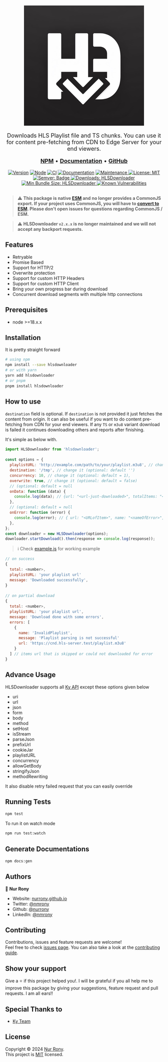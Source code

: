 <div align="center">

[![HLSDownloader](./assets/logo.png)](https://nurrony.github.io/hlsdownloader/)<br />

</div>

<p align="center" style="font-size: 18px;">
  Downloads HLS Playlist file and TS chunks. You can use it for content pre-fetching from CDN to Edge Server for your end viewers.
</p>

<p align="center" style="font-size: 18px;">
  <a href="https://www.npmjs.com/package/hlsdownloader"><b>NPM</b></a> • <a href="https://nurrony.github.io/hlsdownloader/"><b>Documentation</b></a> •  <a href="https://github.com/nurrony/hlsdownloader"><b>GitHub</b></a>
</p>

<div align="center">

[![Version](https://img.shields.io/npm/v/hlsdownloader.svg?style=flat-square)](https://www.npmjs.com/package/hlsdownloader)
[![Node](https://img.shields.io/badge/node-%3E%3D18-blue.svg?style=flat-square)](https://www.npmjs.com/package/hlsdownloader)
[![CI](https://github.com/nurrony/hlsdownloader/actions/workflows/test.yaml/badge.svg?style=flat-square)](https://github.com/nurrony/hlsdownloader/actions/workflows/test.yaml)
[![Documentation](https://img.shields.io/badge/documentation-yes-brightgreen.svg?style=flat-square)](https://nurrony.github.io/hlsdownloader)
[![Maintenance](https://img.shields.io/badge/Maintained%3F-yes-green.svg?style=flat-square) ](https://github.com/nurrony/hlsdownloader/graphs/commit-activity)
[![License: MIT](https://img.shields.io/github/license/nurrony/hlsdownloader?style=flat-square) ](https://github.com/nurrony/hlsdownloader/blob/master/LICENSE)
[![Semver: Badge](https://img.shields.io/badge/%F0%9F%93%A6%F0%9F%9A%80-semantic--release-e10079?style=flat-square) ](https://npmjs.com/package/hlsdownloader)
[![Downloads: HLSDownloader](https://img.shields.io/npm/dm/hlsdownloader.svg?style=flat-square) ](https://npm-stat.com/charts.html?package=hlsdownloader)
[![Min Bundle Size: HLSDownloader](https://img.shields.io/bundlephobia/minzip/hlsdownloader?style=flat-square) ](https://bundlephobia.com/package/hlsdownloader@latest)
[![Known Vulnerabilities](https://snyk.io/test/github/nurrony/hlsdownloader/badge.svg)](https://snyk.io/test/github/nurrony/hlsdownloader)
<br /> <br />

</div>

> ⚠️
> <strong>This package is native [ESM](https://developer.mozilla.org/en-US/docs/Web/JavaScript/Guide/Modules) and no longer provides a CommonJS export. If your project uses CommonJS, you will have to [convert to ESM](https://gist.github.com/sindresorhus/a39789f98801d908bbc7ff3ecc99d99c). Please don't open issues for questions regarding CommonJS / ESM.</strong>

> ⚠️
> <strong>HLSDownloader `v2.x.x` is no longer maintained and we will not accept any backport requests.</strong>

## Features

- Retryable
- Promise Based
- Support for HTTP/2
- Overwrite protection
- Support for custom HTTP Headers
- Support for custom HTTP Client
- Bring your own progress bar during download
- Concurrent download segments with multiple http connections

## Prerequisites

- node >=18.x.x

## Installation

It is pretty straight forward

```sh
# using npm
npm install --save hlsdownloader
# or with yarn
yarn add hlsdownloader
# or pnpm
pnpm install hlsdownloader
```

## How to use

`destination` field is optional. If `destination` is not provided it just fetches the content from origin.
It can also be useful if you want to do content pre-fetching from CDN for your end viewers. If any `TS` or `m3u8`
variant download is failed it continues downloading others and reports after finishing.

It's simple as below with.

```js
import HLSDownloader from 'hlsdownloader';

const options = {
  playlistURL: 'http://example.com/path/to/your/playlist.m3u8', // change it
  destination: '/tmp', // change it (optional: default '')
  concurrency: 10, // change it (optional: default = 1),
  overwrite: true, // change it (optional: default = false)
  // (optional: default = null
  onData: function (data) {
    console.log(data); // {url: "<url-just-downloaded>", totalItems: "<total-items-to-download>", path: "<absolute-path-of-download-loation>"}
  },
  // (optional: default = null
  onError: function (error) {
    console.log(error); // { url: "<URLofItem>", name: "<nameOfError>", message: "human readable message of error" }
  },
};
const downloader = new HLSDownloader(options);
downloader.startDownload().then(response => console.log(response));
```

> ℹ️ Check [example.js](example.js) for working example

```js
// on success
{
  total: <number>,
  playlistURL: 'your playlist url'
  message: 'Downloaded successfully',
}

// on partial download
{
  total: <number>,
  playlistURL: 'your playlist url',
  message: 'Download done with some errors',
  errors: [
    {
      name: 'InvalidPlaylist',
      message: 'Playlist parsing is not successful'
      url: 'https://cnd.hls-server.test/playlist.m3u8'
    }
  ] // items url that is skipped or could not downloaded for error
}
```

## Advance Usage

HLSDownloader supports all [Ky API](https://github.com/sindresorhus/ky?tab=readme-ov-file#api) except these options given below

- uri
- url
- json
- form
- body
- method
- setHost
- isStream
- parseJson
- prefixUrl
- cookieJar
- playlistURL
- concurrency
- allowGetBody
- stringifyJson
- methodRewriting

It also disable retry failed request that you can easily override

## Running Tests

```sh
npm test
```

To run it on watch mode

```sh
npm run test:watch
```

## Generate Documentations

```sh
npm docs:gen
```

## Authors

👤 **Nur Rony**

- Website: [nurrony.github.io](https://nurrony.github.io)
- Twitter: [@nmrony](https://twitter.com/nmrony)
- Github: [@nurrony](https://github.com/nurrony)
- LinkedIn: [@nmrony](https://linkedin.com/in/nmrony)

## Contributing

Contributions, issues and feature requests are welcome!<br />Feel free to check [issues page](https://github.com/nurrony/hlsdownloader/issues). You can also take a look at the [contributing guide](https://github.com/nurrony/hlsdownloader/blob/master/CONTRIBUTING.md).

## Show your support

Give a ⭐️ if this project helped you!. I will be grateful if you all help me to improve this package by giving your suggestions, feature request and pull requests. I am all ears!!

## Special Thanks to

- [Ky Team](https://www.npmjs.com/package/ky)

## License

Copyright © 2024 [Nur Rony](https://github.com/nurrony).<br />
This project is [MIT](https://github.com/nurrony/hlsdownloader/blob/master/LICENSE) licensed.
